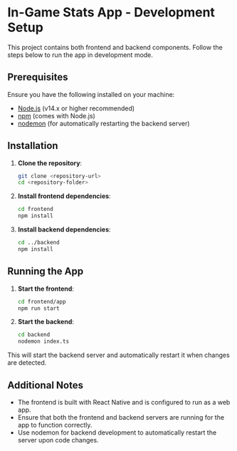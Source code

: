# In-Game Stats App - Development Setup

This project contains both frontend and backend components. Follow the steps below to run the app in development mode.

## Prerequisites

Ensure you have the following installed on your machine:

- [Node.js](https://nodejs.org/) (v14.x or higher recommended)
- [npm](https://www.npmjs.com/) (comes with Node.js)
- [nodemon](https://nodemon.io/) (for automatically restarting the backend server)

## Installation

1. **Clone the repository**:

   ```bash
   git clone <repository-url>
   cd <repository-folder>
   ```

2. **Install frontend dependencies**:

   ```bash
   cd frontend
   npm install
   ```

3. **Install backend dependencies**:

   ```bash
   cd ../backend
   npm install
   ```

## Running the App

1. **Start the frontend**:

   ```bash
   cd frontend/app
   npm run start
   ```

2. **Start the backend**:

   ```bash
   cd backend
   nodemon index.ts
   ```

This will start the backend server and automatically restart it when changes are detected.

## Additional Notes
- The frontend is built with React Native and is configured to run as a web app.
- Ensure that both the frontend and backend servers are running for the app to function correctly.
- Use nodemon for backend development to automatically restart the server upon code changes.